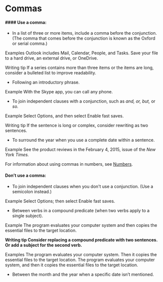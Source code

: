 ﻿# Commas

#### #### Use a comma:

  - In
    a list of three or more items, include a comma before the conjunction.
    (The comma that comes before the conjunction is known as the Oxford or
    serial comma.)

Examples
Outlook includes Mail, Calendar, People, and Tasks.
Save your file to a hard drive, an external drive, or OneDrive.

Writing tip If a series contains more than three items or the items are long, consider a bulleted list to improve readability.

  - Following an introductory phrase. 

Example With the Skype app, you can call any phone.

  - To join independent clauses with a conjunction, such as *and, or, but,* or *so.*

Example Select Options, and then select Enable fast saves.

Writing tip If the sentence is long or complex, consider rewriting as two sentences.

  - To surround the year when you use a complete date within a sentence.

Example See the product reviews in the February 4, 2015, issue of the *New York Times.*

For information about using commas in numbers, see [](https://worldready.cloudapp.net/Styleguide/Read?id=2700&topicid=36307)[Numbers](https://worldready.cloudapp.net/Styleguide/Read?id=2700&topicid=33688).

#### Don’t use a comma:

  - To join independent clauses when you don't use a conjunction. (Use a semicolon instead.)

Example Select Options; then select Enable fast saves.

  - Between verbs in a compound predicate (when two verbs apply to a single subject).

Example The program evaluates your computer system and then copies the essential files to the target location. 

**Writing tip Consider replacing a compound predicate with two sentences. Or add a subject for the second verb.**

Examples 
The program evaluates your computer system. Then it copies the essential files to the target location.
The program evaluates your computer system, and then it copies the essential files to the target location. 

  - Between the month and the year when a specific date isn’t mentioned.
